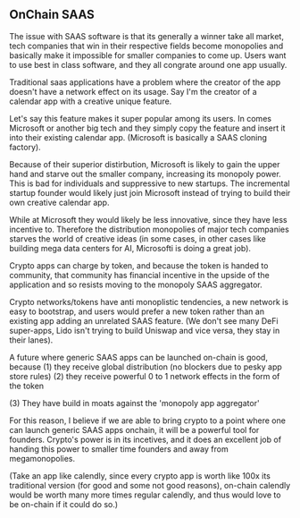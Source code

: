 ## OnChain SAAS 

The issue with SAAS software is that its generally a winner take all market, tech companies that win in their respective fields become monopolies and basically make it impossible for smaller companies to come up. Users want to use best in class software, and they all congrate around one app usually. 

Traditional saas applications have a problem where the creator of the app doesn't have a network effect on its usage. Say I'm the creator of a calendar app with a creative unique feature.

Let's say this feature makes it super popular among its users. In comes Microsoft or another big tech and they simply copy the feature and insert it into their existing calendar app. (Microsoft is basically a SAAS cloning factory). 

Because of their superior distirbution, Microsoft is likely to gain the upper hand and starve out the smaller company, increasing its monopoly power. This is bad for individuals and suppressive to new startups. The incremental startup founder would likely just join Microsoft instead of trying to build their own creative calendar app.

While at Microsoft they would likely be less innovative, since they have less incentive to. Therefore the distribution monopolies of major tech companies starves the world of creative ideas (in some cases, in other cases like building mega data centers for AI, Microsofti is doing a great job).

Crypto apps can charge by token, and because the token is handed to community, that community has financial incentive in the upside of the application and so resists moving to the monopoly SAAS aggregator. 

Crypto networks/tokens have anti monoplistic tendencies, a new network is easy to bootstrap, and users would prefer a new token rather than an existing app adding an unrelated SAAS feature. (We don't see many DeFi super-apps, Lido isn't trying to build Uniswap and vice versa, they stay in their lanes).

A future where generic SAAS apps can be launched on-chain is good, because (1) they receive global distribution (no blockers due to pesky app store rules) (2) they receive powerful 0 to 1 network effects in the form of the token

(3) They have build in moats against the 'monopoly app aggregator'

For this reason, I believe if we are able to bring crypto to a point where one can launch generic SAAS apps onchain, it will be a powerful tool for founders. Crypto's power is in its incetives, and it does an excellent job of handing this power to smaller time founders and away from megamonopolies. 


(Take an app like calendly, since every crypto app is worth like 100x its traditional version (for good and some not good reasons), on-chain calendly would be worth many more times regular calendly, and thus would love to be on-chain if it could do so.)

